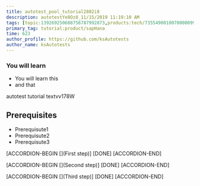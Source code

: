 ```yaml
---
title: autotest_pool_tutorial2802i8
description: autotestYe8Oz8_11/15/2019 11:19:10 AM
tags: [topic:139269250608756787992873,products:tech/73554900100700000996,tutorial:experience/advanced]
primary_tag: tutorial:product/sapHana
time: 623
author_profile: https://github.com/ksAutotests
author_name: ksAutotests
---
```

### You will learn
- You will learn this
- and that

autotest tutorial textvv178W

## Prerequisites
- Prerequisute1
- Prerequisute2
- Prerequisute3

[ACCORDION-BEGIN [](First step)]
[DONE]
[ACCORDION-END]

[ACCORDION-BEGIN [](Second step)]
[DONE]
[ACCORDION-END]

[ACCORDION-BEGIN [](Third step)]
[DONE]
[ACCORDION-END]

